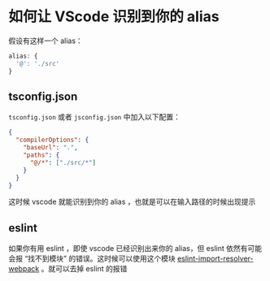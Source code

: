 # 如何让 VScode 识别到你的 alias

假设有这样一个 alias：

```js
alias: {
  '@': './src'
}
```

## tsconfig.json

`tsconfig.json` 或者 `jsconfig.json` 中加入以下配置：

```json
{
  "compilerOptions": {
    "baseUrl": ".",
    "paths": {
      "@/*": ["./src/*"]
    }
  }
}
```

这时候 vscode 就能识别到你的 alias ，也就是可以在输入路径的时候出现提示

## eslint

如果你有用 eslint ，即使 vscode 已经识别出来你的 alias，但 eslint 依然有可能会报 “找不到模块” 的错误。这时候可以使用这个模块 [eslint-import-resolver-webpack](https://www.npmjs.com/package/eslint-import-resolver-webpack) 。就可以去掉 eslint 的报错